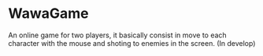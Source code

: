 # WawaGame

An online game for two players, it basically consist in move to each character with the mouse and shoting to enemies in the screen.
(In develop)
